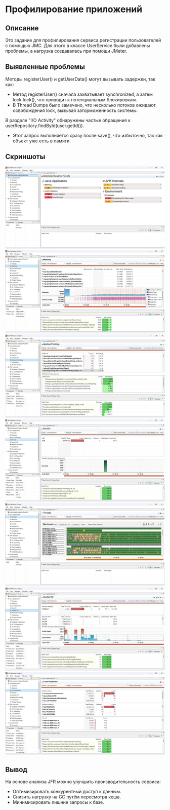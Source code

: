 # Профилирование приложений

## Описание
Это задание для профилирования сервиса регистрации пользователей с помощью JMC. Для этого в классе UserService были добавлены проблемы, а нагрузка создавалась при помощи JMeter.

## Выявленные проблемы
Методы registerUser() и getUserData() могут вызывать задержки, так как:

- Метод registerUser() сначала захватывает synchronized, а затем lock.lock(), что приводит к потенциальным блокировкам.
- В Thread Dumps было замечено, что несколько потоков ожидают освобождения lock, вызывая заторможенность системы.

В разделе "I/O Activity" обнаружены частые обращения к userRepository.findById(user.getId()).

- Этот запрос выполняется сразу после save(), что избыточно, так как объект уже есть в памяти.

## Скриншоты
![1.jpg](src/main/resources/1.jpg)
![2.jpg](src/main/resources/2.jpg)
![3.jpg](src/main/resources/3.jpg)
![4.jpg](src/main/resources/4.jpg)
![5.jpg](src/main/resources/5.jpg)
![6.jpg](src/main/resources/6.jpg)
![7.jpg](src/main/resources/7.jpg)

## Вывод
На основе анализа JFR можно улучшить производительность сервиса:

- Оптимизировать конкурентный доступ к данным.
- Снизить нагрузку на GC путём пересмотра кеша.
- Минимизировать лишние запросы к базе.